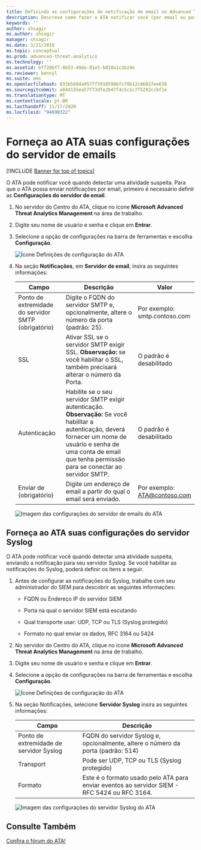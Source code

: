 ```yaml
---
title: Definindo as configurações de notificação de email no Advanced Threat Analytics
description: Descreve como fazer o ATA notificar você (por email ou por encaminhamento de eventos do ATA) quando ele detectar atividades suspeitas
keywords: ''
author: shsagir
ms.author: shsagir
manager: shsagir
ms.date: 3/21/2018
ms.topic: conceptual
ms.prod: advanced-threat-analytics
ms.technology: ''
ms.assetid: bff20bf7-8b53-49da-81e5-b818a1c3b24e
ms.reviewer: bennyl
ms.suite: ems
ms.openlocfilehash: 833b5604a957ff5910598bfcf8b12c86027ee638
ms.sourcegitcommit: e844155ea57f73dfe2b47f4c5c1c7f5292ccbf1e
ms.translationtype: MT
ms.contentlocale: pt-BR
ms.lasthandoff: 11/17/2020
ms.locfileid: "94690322"
---
```

# <a name="provide-ata-with-your-email-server-settings"></a>Forneça ao ATA suas configurações do servidor de emails

[!INCLUDE [Banner for top of topics](includes/banner.md)]

O ATA pode notificar você quando detectar uma atividade suspeita. Para que o ATA possa enviar notificações por email, primeiro é necessário definir as **Configurações do servidor de email**.

1. No servidor do Centro do ATA, clique no ícone **Microsoft Advanced Threat Analytics Management** na área de trabalho.

1. Digite seu nome de usuário e senha e clique em **Entrar**.

1. Selecione a opção de configurações na barra de ferramentas e escolha **Configuração**.

    ![Ícone Definições de configuração do ATA](media/ATA-config-icon.png)

1. Na seção **Notificações**, em **Servidor de email**, insira as seguintes informações:


   |              Campo              |                                                                                                 Descrição                                                                                                  |               Valor                |
   |---------------------------------|--------------------------------------------------------------------------------------------------------------------------------------------------------------------------------------------------------------|------------------------------------|
   | Ponto de extremidade do servidor SMTP (obrigatório) |                                                            Digite o FQDN do servidor SMTP e, opcionalmente, altere o número da porta (padrão: 25).                                                            | Por exemplo:<br />smtp.contoso.com |
   |               SSL               |                                              Ativar SSL se o servidor SMTP exigir SSL. **Observação:** se você habilitar o SSL, também precisará alterar o número da Porta.                                               |        O padrão é desabilitado         |
   |         Autenticação          | Habilite se o seu servidor SMTP exigir autenticação. **Observação:** Se você habilitar a autenticação, deverá fornecer um nome de usuário e senha de uma conta de email que tenha permissão para se conectar ao servidor SMTP. |        O padrão é desabilitado         |
   |      Enviar de (obrigatório)       |                                                                        Digite um endereço de email a partir do qual o email será enviado.                                                                         | Por exemplo:<br />ATA@contoso.com  |

    ![Imagem das configurações do servidor de emails do ATA](media/ata-email-server.png)

## <a name="provide-ata-with-your-syslog-server-settings"></a>Forneça ao ATA suas configurações do servidor Syslog
O ATA pode notificar você quando detectar uma atividade suspeita, enviando a notificação para seu servidor Syslog. Se você habilitar as notificações do Syslog, poderá definir os itens a seguir.

1. Antes de configurar as notificações do Syslog, trabalhe com seu administrador do SIEM para descobrir as seguintes informações:

   - FQDN ou Endereço IP do servidor SIEM

   - Porta na qual o servidor SIEM está escutando

   - Qual transporte usar: UDP, TCP ou TLS (Syslog protegido)

   - Formato no qual enviar os dados, RFC 3164 ou 5424

1. No servidor do Centro do ATA, clique no ícone **Microsoft Advanced Threat Analytics Management** na área de trabalho.

1. Digite seu nome de usuário e senha e clique em **Entrar**.

1. Selecione a opção de configurações na barra de ferramentas e escolha **Configuração**.

    ![Ícone Definições de configuração do ATA](media/ATA-config-icon.png)

1. Na seção Notificações, selecione **Servidor Syslog** insira as seguintes informações:

   |Campo|Descrição|
   |---------|---------------|
   |Ponto de extremidade de servidor Syslog|FQDN do servidor Syslog e, opcionalmente, altere o número da porta (padrão: 514)|
   |Transport|Pode ser UDP, TCP ou TLS (Syslog protegido)|
   |Formato|Este é o formato usado pelo ATA para enviar eventos ao servidor SIEM - RFC 5424 ou RFC 3164.|

    ![Imagem das configurações do servidor Syslog do ATA](media/ata-syslog-server-settings.png)



## <a name="see-also"></a>Consulte Também
[Confira o fórum do ATA!](https://social.technet.microsoft.com/Forums/security/home?forum=mata)
